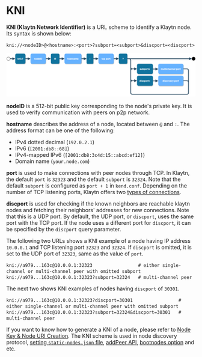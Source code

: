 # KNI <a id="KNI"></a>

**KNI (Klaytn Network Identifier)** is a URL scheme to identify a Klaytn node. Its syntax is shown below:

```
kni://<nodeID>@<hostname>:<port>?subport=<subport>&discport=<discport>
```

![KNI scheme](../images/kni_scheme.png)

**nodeID** is a 512-bit public key corresponding to the node's private key. It is used to verify communication with peers on p2p network.

**hostname** describes the address of a node, located between `@` and `:`. The address format can be one of the following:

- IPv4 dotted decimal (`192.0.2.1`)
- IPv6 (`[2001:db8::68]`)
- IPv4-mapped IPv6 (`[2001:db8:3c4d:15::abcd:ef12]`)
- Domain name (`your.node.com`)

**port** is used to make connections with peer nodes through TCP. In Klaytn, the default `port` is `32323` and the default `subport` is `32324`. Note that the default `subport` is configured as `port + 1` in `kend.conf`. Depending on the number of TCP listening ports, Klaytn offers two [types of connections](./multiport.md).

**discport** is used for checking if the known neighbors are reachable klaytn nodes and fetching their neighbors' addresses for new connections. Note that this is a UDP port.
By default, the UDP port, or `discport`, uses the same port with the TCP port.
If the node uses a different port for `discport`, it can be specified by the `discport` query parameter.

The following two URLs shows a KNI example of a node having IP address `10.0.0.1` and TCP listening port `32323` and `32324`.
If `discport` is omitted, it is set to the UDP port of `32323`, same as the value of `port`.

```
kni://a979...163c@10.0.0.1:32323                 # either single-channel or multi-channel peer with omitted subport
kni://a979...163c@10.0.0.1:32323?subport=32324   # multi-channel peer
```

The next two shows KNI examples of nodes having `discport` of `30301`.

```
kni://a979...163c@10.0.0.1:32323?discport=30301                 # either single-channel or multi-channel peer with omitted subport
kni://a979...163c@10.0.0.1:32323?subport=32324&discport=30301   # multi-channel peer
```

If you want to know how to generate a KNI of a node, please refer to [Node Key & Node URI Creation](../../installation-guide/deployment/core-cell/installation-guide/before-you-install.md#node-key-node-uri-creation).
The KNI scheme is used in node discovery protocol, [setting `static-nodes.json` file](../../installation-guide/deployment/core-cell/installation-guide/proxy-node-setup/configuration.md#install-static-nodes-json), [addPeer API](../../dapp/json-rpc/api-references/admin.md#admin_addpeer), [bootnodes option](./../../operation-guide/configuration.md#properties) and etc.
